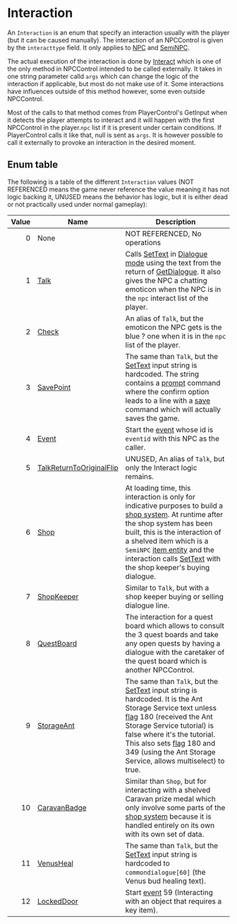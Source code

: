 # Interaction
An `Interaction` is an enum that specify an interaction usually with the player (but it can be caused manually). The interaction of an NPCControl is given by the `interacttype` field. It only applies to [NPC](NPC.md) and [SemiNPC](Shop%20system.md#seminpc).

The actual execution of the interaction is done by [Interact](Notable%20methods/Interact.md) which is one of the only method in NPCControl intended to be called externally. It takes in one string parameter calld `args` which can change the logic of the interaction if applicable, but most do not make use of it. Some interactions have influences outside of this method however, some even outside NPCControl.

Most of the calls to that method comes from PlayerControl's GetInput when it detects the player attempts to interact and it will happen with the first NPCControl in the player.`npc` list if it is present under certain conditions. If PlayerControl calls it like that, null is sent as `args`. It is however possible to call it externally to provoke an interaction in the desired moment.

## Enum table
The following is a table of the different `Interaction` values (NOT REFERENCED means the game never reference the value meaning it has not logic backing it, UNUSED means the behavior has logic, but it is either dead or not practically used under normal gameplay):

|Value|Name|Description|
|----:|----|-----------|
|0|None|NOT REFERENCED, No operations|
|1|[Talk](Interaction/Talk.md)|Calls [SetText](../../SetText/SetText.md) in [Dialogue mode](../../SetText/Dialogue%20mode.md#dialogue-mode) using the text from the return of [GetDialogue](Notable%20methods/GetDialogue.md). It also gives the NPC a chatting emoticon when the NPC is in the `npc` interact list of the player.|
|2|[Check](Interaction/Check.md)|An alias of `Talk`, but the emoticon the NPC gets is the blue ? one when it is in the `npc` list of the player.|
|3|[SavePoint](Interaction/SavePoint.md)|The same than `Talk`, but the [SetText](../../SetText/SetText.md) input string is hardcoded. The string contains a [prompt](../../SetText/Individual%20commands/Prompt.md) command where the confirm option leads to a line with a [save](../../SetText/Individual%20commands/Save.md) command which will actually saves the game.|
|4|[Event](Interaction/Event.md)|Start the [event](../../Enums%20and%20IDs/Events.md) whose id is `eventid` with this NPC as the caller.|
|5|[TalkReturnToOriginalFlip](Interaction/TalkReturnToOriginalFlip.md)|UNUSED, An alias of `Talk`, but only the Interact logic remains.|
|6|[Shop](Interaction/Shop.md)|At loading time, this interaction is only for indicative purposes to build a [shop system](Shop%20system.md). At runtime after the shop system has been built, this is the interaction of a shelved item which is a `SemiNPC` [item entity](../EntityControl/Item%20entity.md) and the interaction calls [SetText](../../SetText/SetText.md) with the shop keeper's buying dialogue.|
|7|[ShopKeeper](Interaction/ShopKeeper.md)|Similar to `Talk`, but with a shop keeper buying or selling dialogue line.|
|8|[QuestBoard](Interaction/QuestBoard.md)|The interaction for a quest board which allows to consult the 3 quest boards and take any open quests by having a dialogue with the caretaker of the quest board which is another NPCControl.|
|9|[StorageAnt](Interaction/StorageAnt.md)|The same than `Talk`, but the [SetText](../../SetText/SetText.md) input string is hardcoded. It is the Ant Storage Service text unless [flag](../../Flags%20arrays/flags.md) 180 (received the Ant Storage Service tutorial) is false where it's the tutorial. This also sets [flag](../../Flags%20arrays/flags.md) 180 and 349 (using the Ant Storage Service, allows multiselect) to true.|
|10|[CaravanBadge](Interaction/CaravanBadge.md)|Similar than `Shop`, but for interacting with a shelved Caravan prize medal which only involve some parts of the [shop system](Shop%20system.md) because it is handled entirely on its own with its own set of data.|
|11|[VenusHeal](Interaction/VenusHeal.md)|The same than `Talk`, but the [SetText](../../SetText/SetText.md) input string is hardcoded to `commondialogue[60]` (the Venus bud healing text).|
|12|[LockedDoor](Interaction/LockedDoor.md)|Start [event](../../Enums%20and%20IDs/Events.md) 59 (Interacting with an object that requires a key item).|